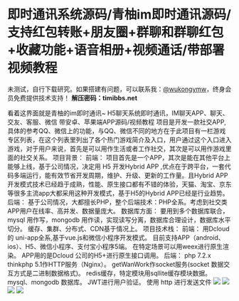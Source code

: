 # 即时通讯系统源码/青柚im即时通讯源码/支持红包转账+朋友圈+群聊和群聊红包+收藏功能+语音相册+视频通话/带部署视频教程

未测试，自行下载研究。如果搭建有问题，可以联系我：[@wukongymw](http://t.me/wukongymw)，终身会员免费提供技术支持！
**解压密码：timibbs.net**

看着这界面就是青柚的im即时通讯~
H5聊天系统即时通讯，IM聊天APP、聊天、交友、客服、微信 带安卓、苹果端APP源码/视频教程
项目是开发一款社交APP,具体的参考QQ、微信上的功能，与QQ、微信不同的地方在于此项目有一栏游戏专区列表，在这个列表里列出了各个热门游戏简介及入口，用户通过这个入口进入游戏，对于用户来说，首先是可以用作生活或者工作社交，其次是可以用作游戏里面的社交关系。
项目背景：
前端：
项目首先是一个APP，其次是能在其他平台上能够上线，基于公司情况，决定用 H5 开发Hybrid APP ,优点在于跨平台，一套代码多端运行，能有效节省开发周期，维护、升级、更新的工作量。且Hybrid APP 开发模式技术已经趋于成熟，性能、原生接口都有不错的体验，天猫、淘宝、京东等很多主流app大都采用这种开发模式，基于H5的Hybrid APP已经是行业趋势。
后端：
基于公司情况，大都擅长PHP，整个后端技术：PHP全系。考虑到社交类APP用户在线率、高并发、数据量庞大。
数据库方面：
要用到多个数据库联合，mysql 用作写，mongodb 用作读，实现读写分离，数据库合理设计，数据库水平切分。
缓存、集群、分布式、CDN基于情况上。
项目技术栈：
前端：
用Dcloud 的 uni-app全系,基于vue.js和微信小程序开发模式。
目前支持APP（android、ios）、H5、微信小程序、支付宝小程序5端。
在特定场景可以用weex进行原生渲染。
APP用的是Dcloud 公司的H5+进行原生接口调用。
后端：
php 7.2.x
thinkphp 5.1作HTTP服务（Nginx）。
getWanWork作socket服务(socket 数据交互方式是二进制数据格式)。
redis缓存，特定模块用sqllite缓存模块数据。
mysql、mongodb 数据库。
JWT进行用户验证。
使用 http 进行发送文件
[![](https://wukongymw.com/wp-content/uploads/2023/07/1688658538-94fc35f90b0780c.jpg)](https://wukongymw.com/wp-content/uploads/2023/07/1688658538-94fc35f90b0780c.jpg)
[![](https://wukongymw.com/wp-content/uploads/2023/07/1688658535-7cfc36c32e0bb15.jpg)](https://wukongymw.com/wp-content/uploads/2023/07/1688658535-7cfc36c32e0bb15.jpg)
[![](https://wukongymw.com/wp-content/uploads/2023/07/1688658533-d5ed05586058ca1.jpg)](https://wukongymw.com/wp-content/uploads/2023/07/1688658533-d5ed05586058ca1.jpg)
[![](https://wukongymw.com/wp-content/uploads/2023/07/1688658530-12b5acacd443376.jpg)](https://wukongymw.com/wp-content/uploads/2023/07/1688658530-12b5acacd443376.jpg)